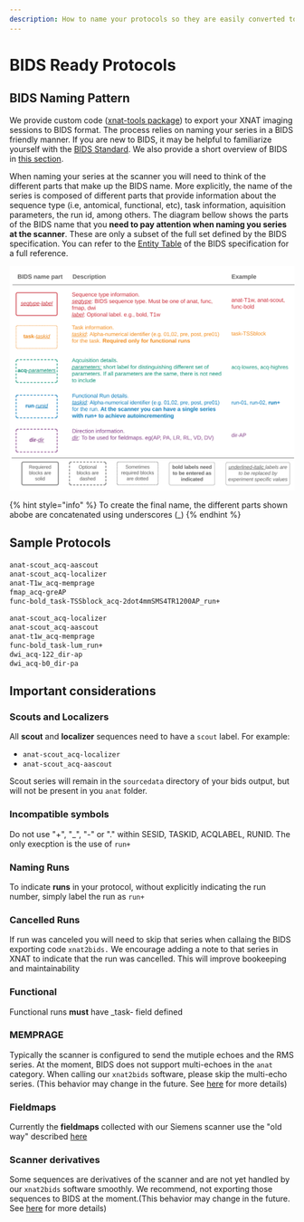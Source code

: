 ```yaml
---
description: How to name your protocols so they are easily converted to BIDS format
---
```


# BIDS Ready Protocols

## BIDS Naming Pattern

We provide custom code \([xnat-tools package](https://github.com/brown-bnc/xnat-tools)\) to export your XNAT imaging sessions to BIDS format. The process relies on naming your series in a BIDS friendly manner. If you are new to BIDS, it may be helpful to familiarize yourself with the [BIDS Standard](https://bids-specification.readthedocs.io/en/stable/). We also provide a short overview of BIDS in [this section](../bids/introduction-to-bids.md).

When naming your series at the scanner you will need to think of the different parts that make up the BIDS name. More explicitly, the name of the series is composed of different parts that provide information about the sequence type \(i.e, antomical, functional, etc\), task information, aquisition parameters, the run id, among others. The diagram bellow shows the parts of the BIDS name that you **need to pay attention when naming you series at the scanner**. These are only a subset of the full set defined by the BIDS specification. You can refer to the [Entity Table](https://bids-specification.readthedocs.io/en/stable/99-appendices/04-entity-table.html) of the BIDS specification for a full reference. 

![Parts of the BIDS name that are important when building protocols at the scanner](../.gitbook/assets/bids-naming.svg)

{% hint style="info" %}
To create the final name, the different parts shown abobe are concatenated using underscores \(\_\)
{% endhint %}

## Sample Protocols

```text
anat-scout_acq-aascout
anat-scout_acq-localizer
anat-T1w_acq-memprage
fmap_acq-greAP
func-bold_task-TSSblock_acq-2dot4mmSMS4TR1200AP_run+
```

```text
anat-scout_acq-localizer
anat-scout_acq-aascout
anat-t1w_acq-memprage
func-bold_task-lum_run+
dwi_acq-122_dir-ap
dwi_acq-b0_dir-pa
```

## Important considerations

### Scouts and Localizers

All **scout** and **localizer** sequences need to have a `scout` label. For example:

* `anat-scout_acq-localizer`
* `anat-scout_acq-aascout`

Scout series will remain in the `sourcedata` directory of your bids output, but will not be present in you `anat` folder. 

### Incompatible symbols

Do not use "+", "\_", "-" or "." within SESID, TASKID, ACQLABEL, RUNID. The only execption is the use of `run+`

### Naming Runs

To indicate **runs** in your protocol, without explicitly indicating the run number, simply label the run as `run+`

### Cancelled Runs

If run was canceled you will need to skip that series when callaing the BIDS exporting code `xnat2bids.` We encourage adding a note to that series in XNAT to indicate that the run was cancelled. This will improve bookeeping and maintainability

### Functional

Functional runs **must** have \_task- field defined

### MEMPRAGE

Typically the scanner is configured to send the mutiple echoes and the RMS series. At the moment, BIDS does not support multi-echoes in the `anat` category. When calling our `xnat2bids` software, please skip the multi-echo series. \(This behavior may change in the future. See [here](https://github.com/brown-bnc/xnat-tools/issues/59) for more details\)

### Fieldmaps

Currently the **fieldmaps** collected with our Siemens scanner use the "old way" described [here](https://osf.io/2hjhx/wiki/Brain%20Imaging%20Data%20Structure%20%28BIDS%29/#LCNI_fieldmapshttpslcniuoregonedukbarticleskb0003_29)

### Scanner derivatives

Some sequences are derivatives of the scanner and are not yet handled by our `xnat2bids` software smoothly. We recommend, not exporting those sequences to BIDS at the moment.\(This behavior may change in the future. See [here](https://github.com/brown-bnc/xnat-tools/issues/59) for more details\)

